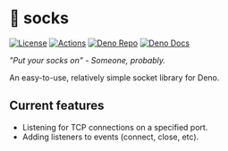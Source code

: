 # 🧦 socks

[![License](https://img.shields.io/github/license/aaronjamesmarshallau/socks)](https://github.com/aaronjamesmarshallau/socks/blob/main/LICENSE)
[![Actions](https://github.com/aaronjamesmarshallau/socks/actions/workflows/general.yml/badge.svg?branch=main)](https://github.com/aaronjamesmarshallau/socks/actions)
[![Deno Repo](https://img.shields.io/badge/deno-1.52.0-lightgrey?logo=deno)](https://github.com/denoland/deno)
[![Deno Docs](https://doc.deno.land/badge.svg)](https://doc.deno.land/https/deno.land/x/socks/mod.ts)

_"Put your socks on" - Someone, probably._

An easy-to-use, relatively simple socket library for Deno.

## Current features

- Listening for TCP connections on a specified port.
- Adding listeners to events (connect, close, etc).

